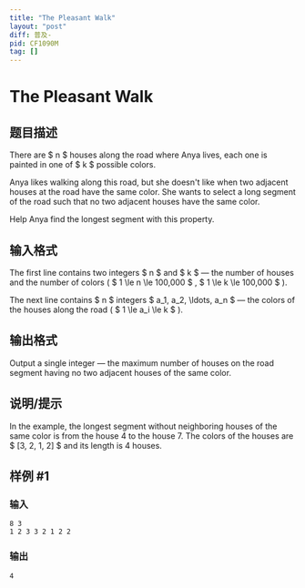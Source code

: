 ```yaml
---
title: "The Pleasant Walk"
layout: "post"
diff: 普及-
pid: CF1090M
tag: []
---
```


# The Pleasant Walk

## 题目描述

There are $ n $ houses along the road where Anya lives, each one is painted in one of $ k $ possible colors.

Anya likes walking along this road, but she doesn't like when two adjacent houses at the road have the same color. She wants to select a long segment of the road such that no two adjacent houses have the same color.

Help Anya find the longest segment with this property.

## 输入格式

The first line contains two integers $ n $ and $ k $ — the number of houses and the number of colors ( $ 1 \le n \le 100\,000 $ , $ 1 \le k \le 100\,000 $ ).

The next line contains $ n $ integers $ a_1, a_2, \ldots, a_n $ — the colors of the houses along the road ( $ 1 \le a_i \le k $ ).

## 输出格式

Output a single integer — the maximum number of houses on the road segment having no two adjacent houses of the same color.

## 说明/提示

In the example, the longest segment without neighboring houses of the same color is from the house 4 to the house 7. The colors of the houses are $ [3, 2, 1, 2] $ and its length is 4 houses.

## 样例 #1

### 输入

```
8 3
1 2 3 3 2 1 2 2

```

### 输出

```
4

```

